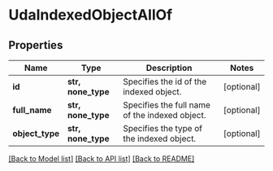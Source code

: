 # UdaIndexedObjectAllOf


## Properties
Name | Type | Description | Notes
------------ | ------------- | ------------- | -------------
**id** | **str, none_type** | Specifies the id of the indexed object. | [optional] 
**full_name** | **str, none_type** | Specifies the full name of the indexed object. | [optional] 
**object_type** | **str, none_type** | Specifies the type of the indexed object. | [optional] 

[[Back to Model list]](../README.md#documentation-for-models) [[Back to API list]](../README.md#documentation-for-api-endpoints) [[Back to README]](../README.md)


